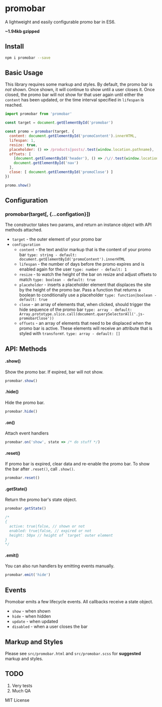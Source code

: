 # promobar 
A lightweight and easily configurable promo bar in ES6. 

**~1.94kb gzipped**

## Install 
```bash
npm i promobar --save
```

## Basic Usage
This library requires some markup and styles. By default, the promo bar is *not* shown. Once shown, it will continue to show until a user closes it. Once closed, the promo bar will not show for that user again until either the `content` has been updated, or the time interval specified in `lifespan` is reached.

```javascript
import promobar from 'promobar'

const target = document.getElementById('promobar')

const promo = promobar(target, {
  content: document.getElementById('promoContent').innerHTML,
  lifespan: 1,
  resize: true,
  placeholder: () => /products|posts/.test(window.location.pathname),
  offsets: [
    [document.getElementById('header'), () => /\//.test(window.location.pathname)],
    document.getElementById('nav')
  ],
  close: [ document.getElementById('promoClose') ]
})

promo.show()
```

## Configuration
### promobar(target[, {...configation}])
The constructor takes two params, and return an instance object with API methods attached. 
- `target` - the outer element of your promo bar 
- `configuration`
  - `content` - the text and/or markup that is the content of your promo bar `type: string - default: document.getElementById('promoContent').innerHTML`
  - `lifespan` - the number of days before the promo expires and is enabled again for the user `type: number - default: 1`
  - `resize` - to watch the height of the bar on resize and adjust offsets to match `type: boolean - default: true`
  - `placeholder` - inserts a placeholder element that displaces the site by the height of the promo bar. Pass a function that returns a boolean to conditionally use a placeholder `type: function|boolean - default: true` 
  - `close` - an array of elements that, when clicked, should trigger the hide sequence of the promo bar `type: array - default: Array.prototype.slice.call(document.querySelectorAll('.js-promobarClose'))`
  - `offsets` - an array of elements that need to be displaced when the promo bar is active. These elements will receive an attribute that is styled with `transformY`. `type: array - default: []`

## API: Methods
#### .show()
Show the promo bar. If expired, bar will not show.
```javascript
promobar.show()
```

#### .hide()
Hide the promo bar.
```javascript
promobar.hide()
```

#### .on()
Attach event handlers
```javascript
promobar.on('show', state => /* do stuff */)
```

#### .reset()
If promo bar is expired, clear data and re-enable the promo bar. To show the bar after `.reset()`, call `.show()`.
```javascript
promobar.reset()
```

#### .getState()
Return the promo bar's state object.
```javascript
promobar.getState()

/*
{
  active: true|false, // shown or not
  enabled: true|false, // expired or not
  height: 50px // height of `target` outer element
}
*/
```

#### .emit()
You can also run handlers by emitting events manually.
```javascript
promobar.emit('hide')
```

## Events
Promobar emits a few lifecycle events. All callbacks receive a state object.
- `show` - when shown
- `hide` - when hidden 
- `update` - when updated 
- `disabled` - when a user closes the bar 

## Markup and Styles 
Please see `src/promobar.html` and `src/promobar.scss` for **suggested** markup and styles. 

## TODO 
1. Very tests
2. Much QA

MIT License
